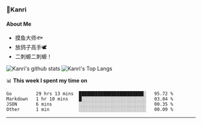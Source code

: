 ### 🌱Kanri
#### About Me
- 摸鱼大师🐟
- 放鸽子高手🕊
- 二刺螈二刺螈！

![Kanri's github stats](https://github-readme-stats.vercel.app/api?username=Yiwen-Chan&show_icons=true&theme=vue&line_height=20)
![Kanri's Top Langs](https://github-readme-stats.vercel.app/api/top-langs/?username=Yiwen-Chan&layout=compact&theme=vue&card_width=270)

📊 **This week I spent my time on**
<!--START_SECTION:waka-->
```text
Go         29 hrs 13 mins  ████████████████████████░   95.72 % 
Markdown   1 hr 10 mins    █░░░░░░░░░░░░░░░░░░░░░░░░   03.84 % 
JSON       6 mins          ░░░░░░░░░░░░░░░░░░░░░░░░░   00.35 % 
Other      1 min           ░░░░░░░░░░░░░░░░░░░░░░░░░   00.09 % 
```
<!--END_SECTION:waka-->

***

